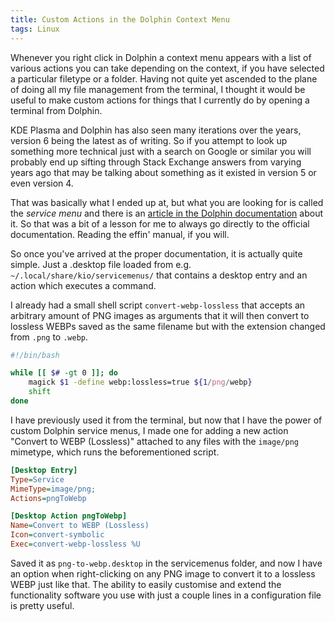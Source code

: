 ```yaml
---
title: Custom Actions in the Dolphin Context Menu
tags: Linux
---
```


Whenever you right click in Dolphin a context menu appears with a list of various actions you can take depending on the context, if you have selected a particular filetype or a folder. Having not quite yet ascended to the plane of doing all my file management from the terminal, I thought it would be useful to make custom actions for things that I currently do by opening a terminal from Dolphin.

<!--more-->

KDE Plasma and Dolphin has also seen many iterations over the years, version 6 being the latest as of writing. So if you attempt to look up something more technical just with a search on Google or similar you will probably end up sifting through Stack Exchange answers from varying years ago that may be talking about something as it existed in version 5 or even version 4.

That was basically what I ended up at, but what you are looking for is called the *service menu* and there is an [article in the Dolphin documentation](https://develop.kde.org/docs/apps/dolphin/service-menus/) about it. So that was a bit of a lesson for me to always go directly to the official documentation. Reading the effin' manual, if you will.

So once you've arrived at the proper documentation, it is actually quite simple. Just a .desktop file loaded from e.g. `~/.local/share/kio/servicemenus/` that contains a desktop entry and an action which executes a command.

I already had a small shell script `convert-webp-lossless` that accepts an arbitrary amount of PNG images as arguments that it will then convert to lossless WEBPs saved as the same filename but with the extension changed from `.png` to `.webp`.

```bash
#!/bin/bash

while [[ $# -gt 0 ]]; do
	magick $1 -define webp:lossless=true ${1/png/webp}
	shift
done
```

I have previously used it from the terminal, but now that I have the power of custom Dolphin service menus, I made one for adding a new action "Convert to WEBP (Lossless)" attached to any files with the `image/png` mimetype, which runs the beforementioned script.

```ini
[Desktop Entry]
Type=Service
MimeType=image/png;
Actions=pngToWebp

[Desktop Action pngToWebp]
Name=Convert to WEBP (Lossless)
Icon=convert-symbolic
Exec=convert-webp-lossless %U
```

Saved it as `png-to-webp.desktop` in the servicemenus folder, and now I have an option when right-clicking on any PNG image to convert it to a lossless WEBP just like that. The ability to easily customise and extend the functionality software you use with just a couple lines in a configuration file is pretty useful.
